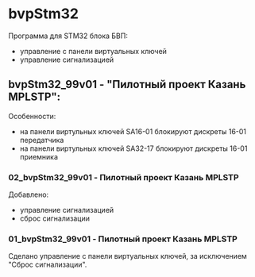 bvpStm32
========

Программа для STM32 блока БВП:
- управление с панели виртуальных ключей
- управление сигнализацией


## bvpStm32_99v01 - "Пилотный проект Казань MPLSTP":

Особенности:
- на панели виртульных ключей SA16-01 блокируют дискреты 16-01 передатчика
- на панели виртульных ключей SA32-17 блокируют дискреты 16-01 приемника


### 02_bvpStm32_99v01 - Пилотный проект Казань MPLSTP

Добавлено: 
- управление сигнализацией
- сброс сигнализации


### 01_bvpStm32_99v01 - Пилотный проект Казань MPLSTP

Сделано управление с панели виртуальных ключей, за исключением "Сброс сигнализации".

